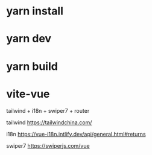 # yarn install

# yarn dev

# yarn build

# vite-vue
tailwind + i18n + swiper7 + router


tailwind https://tailwindchina.com/

i18n https://vue-i18n.intlify.dev/api/general.html#returns

swiper7 https://swiperjs.com/vue

